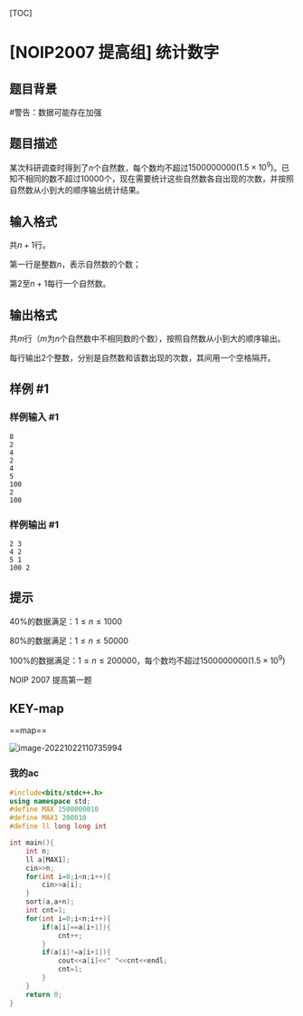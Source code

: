 [TOC]



# [NOIP2007 提高组] 统计数字

## 题目背景

#警告：数据可能存在加强

## 题目描述

某次科研调查时得到了$n$个自然数，每个数均不超过$1500000000(1.5 \times 10^9)$。已知不相同的数不超过$10000$个，现在需要统计这些自然数各自出现的次数，并按照自然数从小到大的顺序输出统计结果。

## 输入格式

共$n+1$行。

第一行是整数$n$，表示自然数的个数；

第$2$至$n+1$每行一个自然数。

## 输出格式

共$m$行（$m$为$n$个自然数中不相同数的个数），按照自然数从小到大的顺序输出。  

每行输出$2$个整数，分别是自然数和该数出现的次数，其间用一个空格隔开。

## 样例 #1

### 样例输入 #1

```
8
2
4
2
4
5
100
2
100
```

### 样例输出 #1

```
2 3
4 2
5 1
100 2
```

## 提示

$40\%$的数据满足：$1  \le  n  \le  1000$

$80\%$的数据满足：$1  \le  n  \le  50000$

$100\%$的数据满足：$1  \le  n  \le  200000$，每个数均不超过$1500 000 000(1.5 \times 10^9)$

NOIP 2007 提高第一题



## KEY-map

==map==

![image-20221022110735994](C:\Users\08042x'l\AppData\Roaming\Typora\typora-user-images\image-20221022110735994.png)

### 我的ac

~~~c++
#include<bits/stdc++.h>
using namespace std;
#define MAX 1500000010
#define MAX1 200010
#define ll long long int

int main(){
    int n;
    ll a[MAX1];
    cin>>n;
    for(int i=0;i<n;i++){
        cin>>a[i];
    }
    sort(a,a+n);
    int cnt=1;
    for(int i=0;i<n;i++){
        if(a[i]==a[i+1]){
            cnt++;
        }
        if(a[i]!=a[i+1]){
            cout<<a[i]<<" "<<cnt<<endl;
            cnt=1;
        }
    }
    return 0;
} 

~~~

